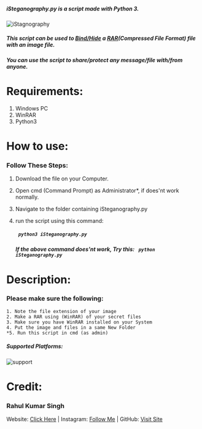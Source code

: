 ##### iSteganography.py is a script made with Python 3.
![iStagnography](https://singhrahul.netlify.app/iStagnography.jpg)
##### This script can be used to [Bind/Hide](https://en.wikipedia.org/wiki/Steganography) a [RAR](https://www.rarlab.com/rar_file.htm)(Compressed File Format) file with an image file.
##### You can use the script to share/protect any message/file with/from anyone.

# Requirements:
1. Windows PC
2. WinRAR
3. Python3

# How to use:
### Follow These Steps:
1. Download the file on your Computer.
2. Open cmd (Command Prompt) as Administrator*, if does'nt work normally.
3. Navigate to the folder containing iSteganography.py
4. run the script using this command:

   ##### ``` python3 iSteganography.py```
   #####  If the above command does'nt work, Try this: ``` python iSteganography.py```


# Description:
### Please make sure the following:
    1. Note the file extension of your image
    2. Make a RAR using (WinRAR) of your secret files
    3. Make sure you have WinRAR installed on your System
    4. Put the image and files in a same New Folder
    *5. Run this script in cmd (as admin)
    
##### Supported Platforms:
![support](https://singhrahul.netlify.app/windows.png)
	
# Credit:
### Rahul Kumar Singh
Website: [Click Here](https://rahulsingh.netlify.com) | Instagram:  [Follow Me](https://instagram.com/proud2indian) | GitHub: [Visit Site](https://github.com/iamSinghRahul/)
